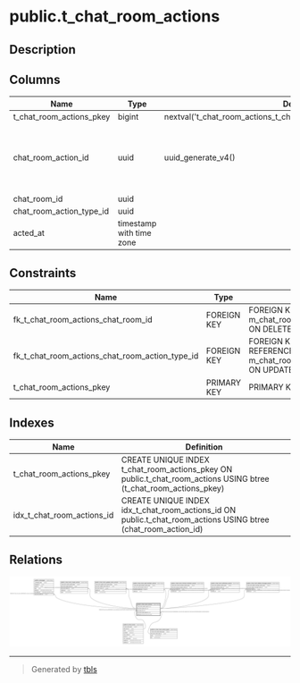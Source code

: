 # public.t_chat_room_actions

## Description

## Columns

| Name | Type | Default | Nullable | Children | Parents | Comment |
| ---- | ---- | ------- | -------- | -------- | ------- | ------- |
| t_chat_room_actions_pkey | bigint | nextval('t_chat_room_actions_t_chat_room_actions_pkey_seq'::regclass) | false |  |  |  |
| chat_room_action_id | uuid | uuid_generate_v4() | false | [public.t_messages](public.t_messages.md) [public.t_chat_room_create_actions](public.t_chat_room_create_actions.md) [public.t_chat_room_update_name_actions](public.t_chat_room_update_name_actions.md) [public.t_chat_room_add_member_actions](public.t_chat_room_add_member_actions.md) [public.t_chat_room_remove_member_actions](public.t_chat_room_remove_member_actions.md) [public.t_chat_room_withdraw_actions](public.t_chat_room_withdraw_actions.md) [public.t_chat_room_delete_message_actions](public.t_chat_room_delete_message_actions.md) |  |  |
| chat_room_id | uuid |  | false |  | [public.m_chat_rooms](public.m_chat_rooms.md) |  |
| chat_room_action_type_id | uuid |  | false |  | [public.m_chat_room_action_types](public.m_chat_room_action_types.md) |  |
| acted_at | timestamp with time zone |  | false |  |  |  |

## Constraints

| Name | Type | Definition |
| ---- | ---- | ---------- |
| fk_t_chat_room_actions_chat_room_id | FOREIGN KEY | FOREIGN KEY (chat_room_id) REFERENCES m_chat_rooms(chat_room_id) ON UPDATE CASCADE ON DELETE CASCADE |
| fk_t_chat_room_actions_chat_room_action_type_id | FOREIGN KEY | FOREIGN KEY (chat_room_action_type_id) REFERENCES m_chat_room_action_types(chat_room_action_type_id) ON UPDATE RESTRICT ON DELETE RESTRICT |
| t_chat_room_actions_pkey | PRIMARY KEY | PRIMARY KEY (t_chat_room_actions_pkey) |

## Indexes

| Name | Definition |
| ---- | ---------- |
| t_chat_room_actions_pkey | CREATE UNIQUE INDEX t_chat_room_actions_pkey ON public.t_chat_room_actions USING btree (t_chat_room_actions_pkey) |
| idx_t_chat_room_actions_id | CREATE UNIQUE INDEX idx_t_chat_room_actions_id ON public.t_chat_room_actions USING btree (chat_room_action_id) |

## Relations

![er](public.t_chat_room_actions.svg)

---

> Generated by [tbls](https://github.com/k1LoW/tbls)
